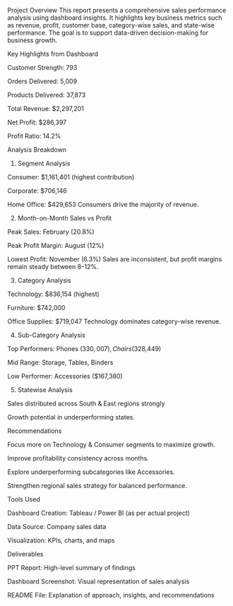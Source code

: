 
 Project Overview
This report presents a comprehensive sales performance analysis using dashboard insights.
It highlights key business metrics such as revenue, profit, customer base, category-wise sales, and state-wise performance.
The goal is to support data-driven decision-making for business growth.

 Key Highlights from Dashboard

Customer Strength: 793

Orders Delivered: 5,009

Products Delivered: 37,873

Total Revenue: $2,297,201

Net Profit: $286,397

Profit Ratio: 14.2%

 Analysis Breakdown
1. Segment Analysis

Consumer: $1,161,401 (highest contribution)

Corporate: $706,146

Home Office: $429,653
Consumers drive the majority of revenue.

2. Month-on-Month Sales vs Profit

Peak Sales: February (20.8%)

Peak Profit Margin: August (12%)

Lowest Profit: November (6.3%)
 Sales are inconsistent, but profit margins remain steady between 8–12%.

3. Category Analysis

Technology: $836,154 (highest)

Furniture: $742,000

Office Supplies: $719,047
 Technology dominates category-wise revenue.

4. Sub-Category Analysis

Top Performers: Phones ($330,007), Chairs ($328,449)

Mid Range: Storage, Tables, Binders

Low Performer: Accessories ($167,380)

5. Statewise Analysis

Sales distributed across South & East regions strongly

Growth potential in underperforming states.

 Recommendations

Focus more on Technology & Consumer segments to maximize growth.

Improve profitability consistency across months.

Explore underperforming subcategories like Accessories.

Strengthen regional sales strategy for balanced performance.

 Tools Used

Dashboard Creation: Tableau / Power BI (as per actual project)

Data Source: Company sales data

Visualization: KPIs, charts, and maps

 Deliverables

PPT Report: High-level summary of findings

Dashboard Screenshot: Visual representation of sales analysis

README File: Explanation of approach, insights, and recommendations
